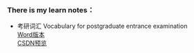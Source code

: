 ### There is my learn notes：


* 考研词汇 Vocabulary for postgraduate entrance examination  
 [Word版本](https://github.com/echoechoin/myNotes/blob/master/Word.docx)  
 [CSDN预览](https://blog.csdn.net/qq_38821801/article/details/87967111)  
